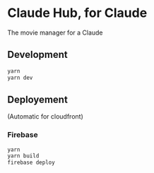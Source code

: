 # Claude Hub, for Claude

The movie manager for a Claude

## Development

```sh
yarn
yarn dev
```

## Deployement

(Automatic for cloudfront)

### Firebase

```sh
yarn
yarn build
firebase deploy
```

